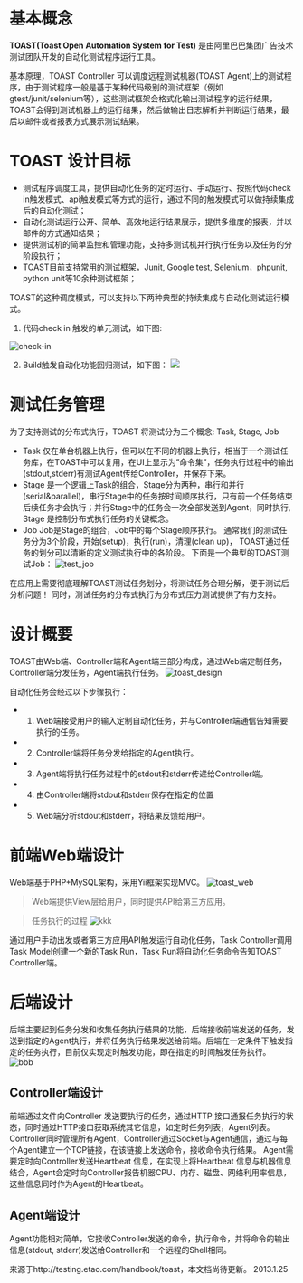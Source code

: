 

# 基本概念
**TOAST(Toast Open Automation System for Test)** 是由阿里巴巴集团广告技术测试团队开发的自动化测试程序运行工具。

基本原理，TOAST Controller 可以调度远程测试机器(TOAST Agent)上的测试程序，由于测试程序一般是基于某种代码级别的测试框架（例如gtest/junit/selenium等），这些测试框架会格式化输出测试程序的运行结果，TOAST会得到测试机器上的运行结果，然后做输出日志解析并判断运行结果，最后以邮件或者报表方式展示测试结果。

# TOAST 设计目标

* 测试程序调度工具，提供自动化任务的定时运行、手动运行、按照代码check in触发模式、api触发模式等方式的运行，通过不同的触发模式可以做持续集成后的自动化测试；
* 自动化测试运行公开、简单、高效地运行结果展示，提供多维度的报表，并以邮件的方式通知结果；
* 提供测试机的简单监控和管理功能，支持多测试机并行执行任务以及任务的分阶段执行；
* TOAST目前支持常用的测试框架，Junit, Google test, Selenium，phpunit, python unit等10余种测试框架；

TOAST的这种调度模式，可以支持以下两种典型的持续集成与自动化测试运行模式。

1. 代码check in 触发的单元测试，如下图:

![check-in](http://testing.etao.com/sites/default/files/check-in_0.png)

2. Build触发自动化功能回归测试，如下图：
![](http://testing.etao.com/sites/default/files/regression_0.png)

# 测试任务管理

为了支持测试的分布式执行，TOAST 将测试分为三个概念: Task, Stage, Job

* Task
仅在单台机器上执行，但可以在不同的机器上执行，相当于一个测试任务库，在TOAST中可以复用，在UI上显示为”命令集”，任务执行过程中的输出(stdout,stderr)有测试Agent传给Controller，并保存下来。
* Stage
是一个逻辑上Task的组合，Stage分为两种，串行和并行(serial&parallel)，串行Stage中的任务按时间顺序执行，只有前一个任务结束后续任务才会执行；并行Stage中的任务会一次全部发送到Agent，同时执行, Stage 是控制分布式执行任务的关键概念。
* Job 
Job是Stage的组合，Job中的每个Stage顺序执行。
通常我们的测试任务分为3个阶段，开始(setup)，执行(run)，清理(clean up)， TOAST通过任务的划分可以清晰的定义测试执行中的各阶段。
下面是一个典型的TOAST测试Job：
![test_job](http://testing.etao.com/sites/default/files/test_job.jpg)


在应用上需要彻底理解TOAST测试任务划分，将测试任务合理分解，便于测试后分析问题！
同时，测试任务的分布式执行为分布式压力测试提供了有力支持。

# 设计概要
TOAST由Web端、Controller端和Agent端三部分构成，通过Web端定制任务，Controller端分发任务，Agent端执行任务。
![toast_design](http://testing.etao.com/sites/default/files/toast_design.jpg)

自动化任务会经过以下步骤执行：
* 1. Web端接受用户的输入定制自动化任务，并与Controller端通信告知需要执行的任务。
* 2. Controller端将任务分发给指定的Agent执行。
* 3. Agent端将执行任务过程中的stdout和stderr传递给Controller端。
* 4. 由Controller端将stdout和stderr保存在指定的位置
* 5. Web端分析stdout和stderr，将结果反馈给用户。

# 前端Web端设计
Web端基于PHP+MySQL架构，采用Yii框架实现MVC。
![toast_web](http://testing.etao.com/sites/default/files/toast_web.jpg)
>Web端提供View层给用户，同时提供API给第三方应用。

>任务执行的过程
![kkk](https://lh4.googleusercontent.com/jB0es4jxGUHRWlUafYdZa06UnWB8l3RhyVShbOSm6Fb1Apwuc-Eov61tNvfUr0S_YlDgI1EguSh80dPClFrNHpapu3muYlNcWggOkfu3ZbSO_dpgmlI)

通过用户手动出发或者第三方应用API触发运行自动化任务，Task Controller调用Task Model创建一个新的Task Run，Task Run将自动化任务命令告知TOAST Controller端。

# 后端设计
后端主要起到任务分发和收集任务执行结果的功能，后端接收前端发送的任务，发送到指定的Agent执行，并将任务执行结果发送给前端。后端在一定条件下触发指定的任务执行，目前仅实现定时触发功能，即在指定的时间触发任务执行。
![bbb](https://docs.google.com/drawings/image?id=scABq1es1EoY9NA_vIlBk_2ud&w=617&h=387&rev=126&ac=1)
## Controller端设计
前端通过文件向Controller 发送要执行的任务，通过HTTP 接口通报任务执行的状态，同时通过HTTP接口获取系统其它信息，如定时任务列表，Agent列表。
Controller同时管理所有Agent，Controller通过Socket与Agent通信，通过与每个Agent建立一个TCP链接，在该链接上发送命令，接收命令执行结果。
Agent需要定时向Controller发送Heartbeat 信息，在实现上将Heartbeat 信息与机器信息结合，Agent会定时向Controller报告机器CPU、内存、磁盘、网络利用率信息，这些信息同时作为Agent的Heartbeat。

## Agent端设计
Agent功能相对简单，它接收Controller发送的命令，执行命令，并将命令的输出信息(stdout, stderr)发送给Controller和一个远程的Shell相同。

来源于http://testing.etao.com/handbook/toast，本文档尚待更新。
2013.1.25